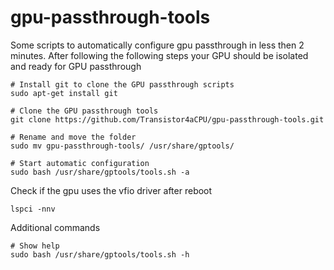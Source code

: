 # gpu-passthrough-tools
Some scripts to automatically configure gpu passthrough in less then 2 minutes.
After following the following steps your GPU should be isolated and ready for GPU passthrough
```
# Install git to clone the GPU passthrough scripts
sudo apt-get install git

# Clone the GPU passthrough tools
git clone https://github.com/Transistor4aCPU/gpu-passthrough-tools.git

# Rename and move the folder
sudo mv gpu-passthrough-tools/ /usr/share/gptools/

# Start automatic configuration
sudo bash /usr/share/gptools/tools.sh -a
```
Check if the gpu uses the vfio driver after reboot
```
lspci -nnv
```
Additional commands
```
# Show help
sudo bash /usr/share/gptools/tools.sh -h

```
